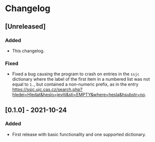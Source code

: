 Changelog
=========

[Unreleased]
------------
### Added
- This changelog.

### Fixed
- Fixed a bug causing the program to crash on entries in the `ssjc` dictionary
  where the label of the first item in a numbered list was not equal to `1.`,
  but contained a non-numeric prefix, as in the entry
  <https://ssjc.ujc.cas.cz/search.php?hledej=Hledat&heslo=jeviti&sti=EMPTY&where=hesla&hsubstr=no>.

[0.1.0] - 2021-10-24
--------------------
### Added
- First release with basic functionality and one supported dictionary.

